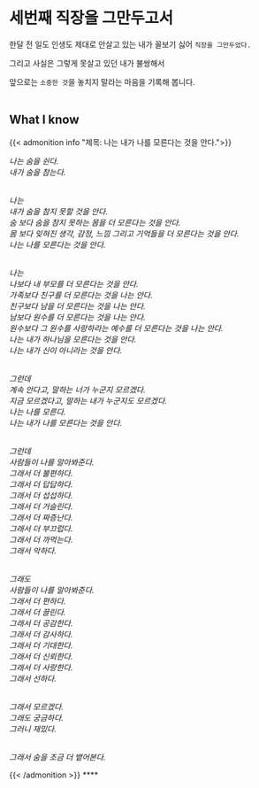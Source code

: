 # 세번째 직장을 그만두고서


한달 전 일도 인생도 제대로 안살고 있는 내가 꼴보기 싫어 `직장을 그만두었다.`
<!--more-->
그리고 사실은 그렇게 못살고 있던 내가 불쌍해서<br/>
<!--more-->
앞으로는 `소중한 것`을 놓치지 말라는 마음을 기록해 봅니다.<br/>
<br />

## What I know

{{< admonition info "제목: 나는 내가 나를 모른다는 것을 안다.">}}
<p><i>
나는 숨을 쉰다.<br/>
내가 숨을 참는다.<br/>
</i></p><p><i>
<br/>
나는<br/>
내가 숨을 참지 못할 것을 안다.<br/>
숨 보다 숨을 참지 못하는 몸을 더 모른다는 것을 안다.<br/>
몸 보다 잊혀진 생각, 감정, 느낌 그리고 기억들을 더 모른다는 것을 안다.<br/>
나는 나를 모른다는 것을  안다.<br/>
</i></p><p><i>
<br/>
나는<br/>
나보다  내 부모를 더 모른다는 것을 안다.<br/>
가족보다  친구를 더 모른다는 것을  나는 안다.<br/>
친구보다  남을 더 모른다는 것을  나는 안다.<br/>
남보다  원수를 더 모른다는 것을  나는 안다.<br/>
원수보다  그 원수를 사랑하라는 예수를 더 모른다는 것을  나는 안다.<br/>
나는  내가 하나님을 모른다는 것을  안다.<br/>
나는  내가 신이 아니라는 것을  안다.<br/>
</i></p><p><i>
<br/>
그런데<br/>
계속 안다고, 말하는 너가 누군지 모르겠다.<br/>
지금 모르겠다고, 말하는 내가 누군지도 모르겠다.<br/>
나는 나를 모른다.<br/>
나는 내가 나를 모른다는 것을 안다.<br/>
</i></p><p><i>
<br/>
그런데<br/>
사람들이 나를 알아봐준다.<br/>
그래서 더 불편하다.<br/>
그래서 더 답답하다.<br/>
그래서 더 섭섭하다.<br/>
그래서 더 거슬린다.<br/>
그래서 더 짜증난다.<br/>
그래서 더 부끄럽다.<br/>
그래서 더 까먹는다.<br/>
그래서 악하다.<br/>
</i></p><p><i>
<br/>
그래도<br/>
사람들이 나를 알아봐준다.<br/>
그래서 더 편하다.<br/>
그래서 더 끌린다.<br/>
그래서 더 공감한다.<br/>
그래서 더 감사하다.<br/>
그래서 더 기대한다.<br/>
그래서 더 신뢰한다.<br/>
그래서 더 사랑한다.<br/>
그래서 선하다.<br/>
</i></p><p><i>
<br/>
그래서 모르겠다.<br/>
그래도 궁금하다.<br/>
그러니 재밌다.<br/>
</i></p><p><i>
<br/>
그래서 숨을 조금 더 뱉어본다.<br/>
</i></p>
{{< /admonition >}}
****


